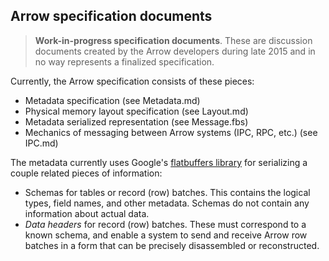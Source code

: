 ## Arrow specification documents

> **Work-in-progress specification documents**. These are discussion documents
> created by the Arrow developers during late 2015 and in no way represents a
> finalized specification.

Currently, the Arrow specification consists of these pieces:

- Metadata specification (see Metadata.md)
- Physical memory layout specification (see Layout.md)
- Metadata serialized representation (see Message.fbs)
- Mechanics of messaging between Arrow systems (IPC, RPC, etc.) (see IPC.md)

The metadata currently uses Google's [flatbuffers library][1] for serializing a
couple related pieces of information:

- Schemas for tables or record (row) batches. This contains the logical types,
  field names, and other metadata. Schemas do not contain any information about
  actual data.
- *Data headers* for record (row) batches. These must correspond to a known
   schema, and enable a system to send and receive Arrow row batches in a form
   that can be precisely disassembled or reconstructed.

[1]: http://github.com/google/flatbuffers